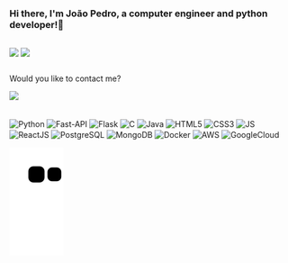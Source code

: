 ### Hi there, I'm João Pedro, a computer engineer and python developer!👋

##

<div>
  <img align="center" height="165em" src="https://github-readme-stats.vercel.app/api?username=Joaopcamposs&&show_icons=true&include_all_commits=true&count_private=true&theme=tokyonight"/>
  
  <img align="center" height="165em" src="https://github-readme-stats.vercel.app/api/top-langs/?username=Joaopcamposs&layout=compact&langs_count=6&theme=tokyonight"/>
</div>


##

Would you like to contact me?

<a href="https://www.linkedin.com/in/joaopcampos" target="_blank"><img src="https://img.shields.io/badge/-LinkedIn-%230077B5?style=for-the-badge&logo=linkedin&logoColor=white" target="_blank"></a>

##

<div style="display: inline_block">
  <img align="center" alt="Python" height="35" width="40" img src="https://cdn.jsdelivr.net/gh/devicons/devicon/icons/python/python-original.svg" />
  <img align="center" alt="Fast-API" height="30" width="40" src="https://cdn.jsdelivr.net/gh/devicons/devicon/icons/fastapi/fastapi-original.svg" />
  <img align="center" alt="Flask" height="35" width="40" img src="https://cdn.jsdelivr.net/gh/devicons/devicon/icons/flask/flask-original.svg" />
  <img align="center" alt="C" height="30" width="40" src="https://cdn.jsdelivr.net/gh/devicons/devicon/icons/c/c-original.svg" />
  <img align="center" alt="Java" height="30" width="40" src="https://cdn.jsdelivr.net/gh/devicons/devicon/icons/java/java-original.svg" />
  <img align="center" alt="HTML5" height="30" width="40" src="https://cdn.jsdelivr.net/gh/devicons/devicon/icons/html5/html5-original.svg" />
  <img align="center" alt="CSS3" height="30" width="40" src="https://cdn.jsdelivr.net/gh/devicons/devicon/icons/css3/css3-original.svg" />
  <img align="center" alt="JS" height="30" width="40" src="https://cdn.jsdelivr.net/gh/devicons/devicon/icons/javascript/javascript-original.svg" />
  <img align="center" alt="ReactJS" height="30" width="40" img src="https://cdn.jsdelivr.net/gh/devicons/devicon/icons/react/react-original.svg" />
  <img align="center" alt="PostgreSQL" height="30" width="40" src="https://cdn.jsdelivr.net/gh/devicons/devicon/icons/postgresql/postgresql-original.svg" />
  <img align="center" alt="MongoDB" height="30" width="40" img src="https://cdn.jsdelivr.net/gh/devicons/devicon/icons/mongodb/mongodb-original.svg" />
  <img align="center" alt="Docker" height="40" width="40" src="https://cdn.jsdelivr.net/gh/devicons/devicon/icons/docker/docker-original.svg">
  <img align="center" alt="AWS" height="30" width="40" src="https://cdn.jsdelivr.net/gh/devicons/devicon/icons/amazonwebservices/amazonwebservices-original.svg" />
  <img align="center" alt="GoogleCloud" height="30" width="40" img src="https://cdn.jsdelivr.net/gh/devicons/devicon/icons/googlecloud/googlecloud-original.svg" />
</div>



![snake gif](https://github.com/Joaopcamposs/Joaopcamposs/blob/output/github-contribution-grid-snake.svg)
